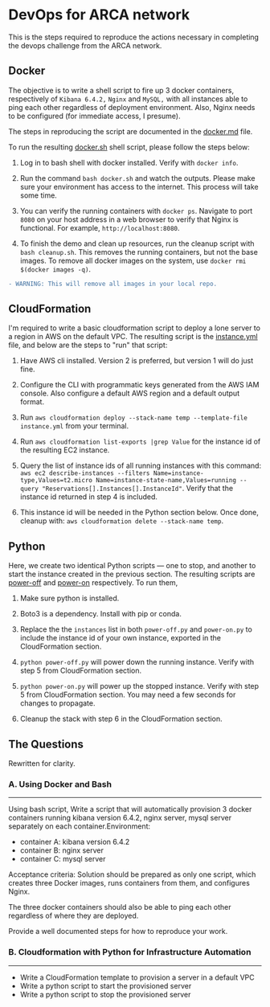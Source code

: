 # DevOps for ARCA network

This is the steps required to reproduce the actions necessary in completing the devops challenge from the ARCA network.

## Docker

The objective is to write a shell script to fire up 3 docker containers, respectively of `Kibana 6.4.2,` `Nginx` and `MySQL,` with all instances able to ping each other regardless of deployment environment. Also, Nginx needs to be configured (for immediate access, I presume).

The steps in reproducing the script are documented in the [docker.md](./docker.md) file. 

To run the resulting [docker.sh](./docker.sh) shell script, please follow the steps below:

1. Log in to bash shell with docker installed. Verify with `docker info`.

2. Run the command `bash docker.sh` and watch the outputs. Please make sure your environment has access to the internet. This process will take some time.

3. You can verify the running containers with `docker ps`. Navigate to port `8080` on your host address in a web browser to verify that Nginx is functional. For example, `http://localhost:8080`.

4. To finish the demo and clean up resources, run the cleanup script with `bash cleanup.sh`. This removes the running containers, but not the base images. To remove all docker images on the system, use `docker rmi $(docker images -q)`. 
```diff
- WARNING: This will remove all images in your local repo.
```

## CloudFormation

I'm required to write a basic cloudformation script to deploy a lone server to a region in AWS on the default VPC. The resulting script is the [instance.yml](./instance.yml) file, and below are the steps to "run" that script:

1. Have AWS cli installed. Version 2 is preferred, but version 1 will do just fine.

2. Configure the CLI with programmatic keys generated from the AWS IAM console. Also configure a default AWS region and a default output format.

3. Run `aws cloudformation deploy --stack-name temp --template-file instance.yml` from your terminal.

4. Run `aws cloudformation list-exports |grep Value` for the instance id of the resulting EC2 instance.

5. Query the list of instance ids of all running instances with this command:
`aws ec2 describe-instances --filters Name=instance-type,Values=t2.micro Name=instance-state-name,Values=running --query "Reservations[].Instances[].InstanceId"`. Verify that the instance id returned in step 4 is included.

6. This instance id will be needed in the Python section below. Once done, cleanup with:
`aws cloudformation delete --stack-name temp`.

## Python

Here, we create two identical Python scripts &mdash; one to stop, and another to start the instance created in the previous section. The resulting scripts are [power-off](./power-off) and [power-on](./power-on) respectively. To run them, 

1. Make sure python is installed.

2. Boto3 is a dependency. Install with pip or conda.

3. Replace the the `instances` list in both `power-off.py` and `power-on.py` to include the instance id of your own instance, exported in the CloudFormation section.

4. `python power-off.py` will power down the running instance. Verify with step 5 from CloudFormation section.

5. `python power-on.py` will power up the stopped instance. Verify with step 5 from CloudFormation section. You may need a few seconds for changes to propagate.

6. Cleanup the stack with step 6 in the CloudFormation section.

## The Questions

Rewritten for clarity.

### A. Using Docker and Bash
---
Using bash script, Write a script that will automatically provision 3 docker containers running kibana version 6.4.2, nginx server, mysql server separately on each container.Environment:

- container A: kibana version 6.4.2
- container B: nginx server
- container C: mysql server

Acceptance criteria: Solution should be prepared as only one script, which creates three Docker images, runs containers from them, and configures Nginx.

The three docker containers should also be able to ping each other regardless of where they are deployed.

Provide a well documented steps for how to reproduce your work.

### B. Cloudformation with Python for Infrastructure Automation 
---
- Write a CloudFormation template to provision a server in a default VPC
- Write a python script to start the provisioned server
- Write a python script to stop the provisioned server

